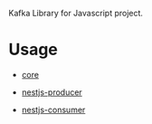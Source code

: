 Kafka Library for Javascript project.

# Usage

- [core](packages/core/README.md)

- [nestjs-producer](packages/nestjs/producer/README.md)

- [nestjs-consumer](packages/nestjs/consumer/README.md)
